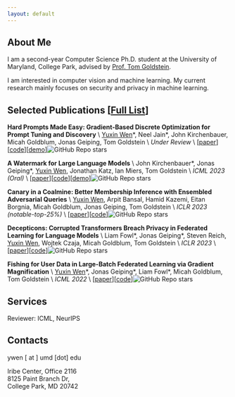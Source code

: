 ```yaml
---
layout: default
---
```


## About Me
I am a second-year Computer Science Ph.D. student at the University of Maryland, College Park, advised by [Prof. Tom Goldstein](https://www.cs.umd.edu/~tomg/). 

I am interested in computer vision and machine learning. My current research mainly focuses on security and privacy in machine learning.

## Selected Publications \[[Full List](https://scholar.google.com/citations?user=oUYfjg0AAAAJ&hl=en)\]
__Hard Prompts Made Easy: Gradient-Based Discrete Optimization for Prompt Tuning and Discovery__ \\
<u>Yuxin Wen</u>\*, Neel Jain\*, John Kirchenbauer, Micah Goldblum, Jonas Geiping, Tom Goldstein \\
_Under Review_ \\
\[[paper](https://arxiv.org/abs/2302.03668)\]\[[code](https://github.com/YuxinWenRick/hard-prompts-made-easy)\]\[[demo](https://huggingface.co/spaces/tomg-group-umd/pez-dispenser)\]![GitHub Repo stars](https://img.shields.io/github/stars/YuxinWenRick/hard-prompts-made-easy?style=social)

__A Watermark for Large Language Models__ \\
John Kirchenbauer\*, Jonas Geiping\*, <u>Yuxin Wen</u>, Jonathan Katz, Ian Miers, Tom Goldstein \\
_ICML 2023 (Oral)_ \\
\[[paper](https://arxiv.org/abs/2301.10226)\]\[[code](https://github.com/jwkirchenbauer/lm-watermarking)\]\[[demo](https://huggingface.co/spaces/tomg-group-umd/lm-watermarking)\]![GitHub Repo stars](https://img.shields.io/github/stars/jwkirchenbauer/lm-watermarking?style=social)

<!-- __Styx: Adaptive Poisoning Attacks against Byzantine-Robust Defenses in Federated Learning__ \\
<u>Yuxin Wen</u>\*, Jonas Geiping\*, Micah Goldblum, Tom Goldstein \\
_ICASSP 2023_ -->

__Canary in a Coalmine: Better Membership Inference with Ensembled Adversarial Queries__ \\
<u>Yuxin Wen</u>, Arpit Bansal, Hamid Kazemi, Eitan Borgnia, Micah Goldblum, Jonas Geiping, Tom Goldstein \\
_ICLR 2023 (notable-top-25%)_ \\
\[[paper](https://arxiv.org/abs/2210.10750)\]\[[code](https://github.com/YuxinWenRick/canary-in-a-coalmine)\]![GitHub Repo stars](https://img.shields.io/github/stars/YuxinWenRick/canary-in-a-coalmine?style=social)

__Decepticons: Corrupted Transformers Breach Privacy in Federated Learning for Language Models__ \\
Liam Fowl\*, Jonas Geiping\*, Steven Reich, <u>Yuxin Wen</u>, Wojtek Czaja, Micah Goldblum, Tom Goldstein \\
_ICLR 2023_ \\
\[[paper](https://arxiv.org/abs/2201.12675)\]\[[code](https://github.com/JonasGeiping/breaching)\]![GitHub Repo stars](https://img.shields.io/github/stars/JonasGeiping/breaching?style=social)

<!-- __Thinking Two Moves Ahead: Anticipating Other Users Improves Backdoor Attacks in Federated Learning__ \\
<u>Yuxin Wen</u>\*, Jonas Geiping*, Liam Fowl, Hossein Souri, Rama Chellappa, Micah Goldblum, Tom Goldstein \\
_AdvML Frontiers Workshop, ICML 2022_ \\
\[[paper](https://arxiv.org/abs/2210.09305)\]\[[code](https://github.com/YuxinWenRick/thinking-two-moves-ahead)\] -->

__Fishing for User Data in Large-Batch Federated Learning via Gradient Magnification__ \\
<u>Yuxin Wen</u>\*, Jonas Geiping\*, Liam Fowl\*, Micah Goldblum, Tom Goldstein \\
_ICML 2022_ \\
\[[paper](https://arxiv.org/abs/2202.00580)\]\[[code](https://github.com/JonasGeiping/breaching)\]![GitHub Repo stars](https://img.shields.io/github/stars/JonasGeiping/breaching?style=social)

<!-- __Learning to Discover Curbside Parking Spaces from Vehicle Trajectories__ \\
<u>Yuxin Wen</u>, Jizhou Huang, Chongli Zhu, Miao Fan, Ying Li \\
_IEEE Big Data 2019_ -->

## Services
Reviewer: ICML, NeurIPS

## Contacts
ywen [ at ] umd [dot] edu

Iribe Center, Office 2116  
8125 Paint Branch Dr,  
College Park, MD 20742

<!-- ![visitors](https://visitor-badge.glitch.me/badge?page_id=yuxinwenrick-personal-page) -->
<!-- <script type="text/javascript" id="clstr_globe" src="//clustrmaps.com/globe.js?d=RR5TRT2xrP_T80ygquSOWeR81AQQQHY-1g6Bfooe_ks"></script> -->